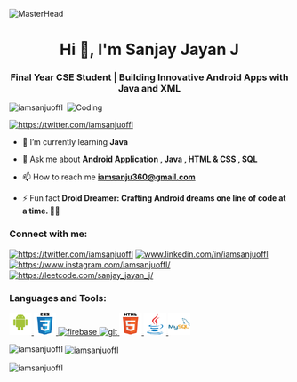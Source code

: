 ![MasterHead](https://camo.githubusercontent.com/5346f5a9b63e9e93ff8265ebb05eeda7fc03e48dfe766ba177c788e5c65c6c86/68747470733a2f2f312e62702e626c6f6773706f742e636f6d2f2d37413457796e774c734d772f58624270435847386648492f41414141414141414d74342f754f613162704c736b5967727747626c6c6853753253446a5f4d69673853584a51434c63424741735948512f73313630302f323030305f36303070782e676966)
<h1 align="center">Hi 👋, I'm Sanjay Jayan J</h1>
<h3 align="center">Final Year CSE Student | Building Innovative Android Apps with Java and XML</h3>
<img align="right" alt="Coding" width="400" src="#”>

<p align="left"> <img src="https://komarev.com/ghpvc/?username=iamsanjuoffl&label=Profile%20views&color=0e75b6&style=flat" alt="iamsanjuoffl" /> </p>

<p align="left"> <a href="iamsanjuoffl" target="blank"><img src="https://img.shields.io/twitter/follow/https://twitter.com/iamsanjuoffl?logo=twitter&style=for-the-badge" alt="https://twitter.com/iamsanjuoffl" /></a> </p>

- 🌱 I’m currently learning **Java**

- 💬 Ask me about **Android Application , Java , HTML & CSS , SQL**

- 📫 How to reach me **iamsanju360@gmail.com**

- ⚡ Fun fact **Droid Dreamer: Crafting Android dreams one line of code at a time. 🤖💤**

<h3 align="left">Connect with me:</h3>
<p align="left">
<a href="https://twitter.com/https://twitter.com/iamsanjuoffl" target="blank"><img align="center" src="https://raw.githubusercontent.com/rahuldkjain/github-profile-readme-generator/master/src/images/icons/Social/twitter.svg" alt="https://twitter.com/iamsanjuoffl" height="30" width="40" /></a>
<a href="https://linkedin.com/in/www.linkedin.com/in/iamsanjuoffl" target="blank"><img align="center" src="https://raw.githubusercontent.com/rahuldkjain/github-profile-readme-generator/master/src/images/icons/Social/linked-in-alt.svg" alt="www.linkedin.com/in/iamsanjuoffl" height="30" width="40" /></a>
<a href="https://instagram.com/https://www.instagram.com/iamsanjuoffl/" target="blank"><img align="center" src="https://raw.githubusercontent.com/rahuldkjain/github-profile-readme-generator/master/src/images/icons/Social/instagram.svg" alt="https://www.instagram.com/iamsanjuoffl/" height="30" width="40" /></a>
<a href="https://www.leetcode.com/https://leetcode.com/sanjay_jayan_j/" target="blank"><img align="center" src="https://raw.githubusercontent.com/rahuldkjain/github-profile-readme-generator/master/src/images/icons/Social/leet-code.svg" alt="https://leetcode.com/sanjay_jayan_j/" height="30" width="40" /></a>
</p>

<h3 align="left">Languages and Tools:</h3>
<p align="left"> <a href="https://developer.android.com" target="_blank" rel="noreferrer"> <img src="https://raw.githubusercontent.com/devicons/devicon/master/icons/android/android-original-wordmark.svg" alt="android" width="40" height="40"/> </a> <a href="https://www.w3schools.com/css/" target="_blank" rel="noreferrer"> <img src="https://raw.githubusercontent.com/devicons/devicon/master/icons/css3/css3-original-wordmark.svg" alt="css3" width="40" height="40"/> </a> <a href="https://firebase.google.com/" target="_blank" rel="noreferrer"> <img src="https://www.vectorlogo.zone/logos/firebase/firebase-icon.svg" alt="firebase" width="40" height="40"/> </a> <a href="https://git-scm.com/" target="_blank" rel="noreferrer"> <img src="https://www.vectorlogo.zone/logos/git-scm/git-scm-icon.svg" alt="git" width="40" height="40"/> </a> <a href="https://www.w3.org/html/" target="_blank" rel="noreferrer"> <img src="https://raw.githubusercontent.com/devicons/devicon/master/icons/html5/html5-original-wordmark.svg" alt="html5" width="40" height="40"/> </a> <a href="https://www.java.com" target="_blank" rel="noreferrer"> <img src="https://raw.githubusercontent.com/devicons/devicon/master/icons/java/java-original.svg" alt="java" width="40" height="40"/> </a> <a href="https://www.mysql.com/" target="_blank" rel="noreferrer"> <img src="https://raw.githubusercontent.com/devicons/devicon/master/icons/mysql/mysql-original-wordmark.svg" alt="mysql" width="40" height="40"/> </a> </p>

<p><img align="left" src="https://github-readme-stats.vercel.app/api/top-langs?username=iamsanjuoffl&show_icons=true&locale=en&layout=compact" alt="iamsanjuoffl" /></p>

<p>&nbsp;<img align="center" src="https://github-readme-stats.vercel.app/api?username=iamsanjuoffl&show_icons=true&locale=en" alt="iamsanjuoffl" /></p>

<p><img align="center" src="https://github-readme-streak-stats.herokuapp.com/?user=iamsanjuoffl&" alt="iamsanjuoffl" /></p>
